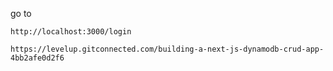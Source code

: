 go to

    http://localhost:3000/login
    
    https://levelup.gitconnected.com/building-a-next-js-dynamodb-crud-app-4bb2afe0d2f6
